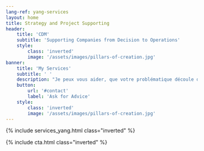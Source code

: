 ```yaml
---
lang-ref: yang-services
layout: home
title: Strategy and Project Supporting
header:
    title: 'CDM'
    subtitle: 'Supporting Companies from Decision to Operations'
    style:
        class: 'inverted'
        image: '/assets/images/pillars-of-creation.jpg'
banner:
    title: 'My Services'
    subtitle: ' '
    description: "Je peux vous aider, que votre problématique découle d’un manque de compétences en interne  ou d’un manque de disponibilité de celles-ci."
    button:
        url: '#contact'
        label: 'Ask for Advice'
    style:
        class: 'inverted'
        image: '/assets/images/pillars-of-creation.jpg'
---
```

{% include services_yang.html class="inverted" %}

{% include cta.html class="inverted" %}